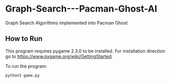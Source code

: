 # Graph-Search---Pacman-Ghost-AI
Graph Search Algorithms implemented into Pacman Ghost

## How to Run

This program requires pygame 2.3.0 to be installed. For installation direction go to https://www.pygame.org/wiki/GettingStarted.

To run the program:
```
python3 game.py
```